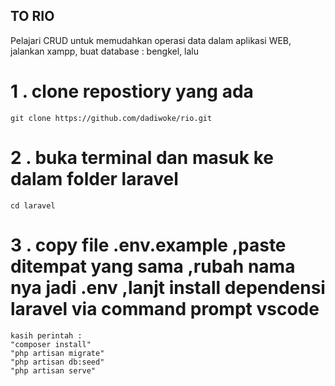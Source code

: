
## TO RIO 

Pelajari CRUD untuk memudahkan operasi data dalam aplikasi WEB, jalankan xampp, buat database : bengkel, lalu

# 1 . clone repostiory yang ada 
    git clone https://github.com/dadiwoke/rio.git
# 2 . buka terminal dan masuk ke dalam folder laravel
    cd laravel
# 3 . copy file .env.example ,paste ditempat yang sama ,rubah nama nya jadi .env ,lanjt  install dependensi laravel via command prompt vscode
    kasih perintah : 
    "composer install"
    "php artisan migrate"
    "php artisan db:seed"
    "php artisan serve"
